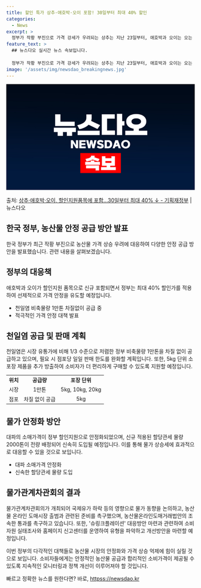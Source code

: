 ```yaml
---
title: 할인 특가 상추·애호박·오이 포함! 30일부터 최대 40% 할인
categories:
  - News
excerpt: >
  정부가 작황 부진으로 가격 강세가 우려되는 상추는 지난 23일부터, 애호박과 오이는 오는 30일부터 할인지원…
feature_text: >
  ## 뉴스다오 실시간 뉴스 속보입니다.

  정부가 작황 부진으로 가격 강세가 우려되는 상추는 지난 23일부터, 애호박과 오이는 오는 30일부터 할인지원…
image: '/assets/img/newsdao_breakingnews.jpg'
---
```


![뉴스다오 속보](/assets/img/newsdao_breakingnews.jpg)

<p>출처: <a href="httpss://newsdao.kr/2634" rel="dofollow">상추·애호박·오이, 할인지원품목에 포함…30일부터 최대 40% ↓ - 기획재정부</a> | 뉴스다오</p>

<h2 data-ke-size="size26">한국 정부, 농산물 안정 공급 방안 발표</h2>
<p data-ke-size="size16">한국 정부가 최근 작황 부진으로 농산물 가격 상승 우려에 대응하여 다양한 안정 공급 방안을 발표했습니다. 관련 내용을 살펴보겠습니다.</p>

<h2 data-ke-size="size24">정부의 대응책</h2>
<p data-ke-size="size16">애호박과 오이가 할인지원 품목으로 신규 포함되면서 정부는 최대 40% 할인가를 적용하여 선제적으로 가격 안정을 유도할 예정입니다.</p>
<ul>
	<li>천일염 비축물량 1만톤 차질없이 공급 중</li>
	<li>적극적인 가격 안정 대책 발표</li>
</ul>

<h2 data-ke-size="size24">천일염 공급 및 판매 계획</h2>
<p data-ke-size="size16">천일염은 시장 유통가에 비해 1/3 수준으로 저렴한 정부 비축물량 1만톤을 차질 없이 공급하고 있으며, 필요 시 점포당 일일 판매 한도를 완화할 계획입니다. 또한, 5kg 단위 소포장 제품을 추가 방출하여 소비자가 더 편리하게 구매할 수 있도록 지원할 예정입니다.</p>
<table>
	<tr>
		<td style="text-align: center; height: 17px;"><b>위치</b></td>
		<td style="text-align: center; height: 17px;"><b>공급량</b></td>
		<td style="text-align: center; height: 17px;"><b>포장 단위</b></td>
	</tr>
	<tr>
		<td style="text-align: center; height: 17px;">시장</td>
		<td style="text-align: center; height: 17px;">1만톤</td>
		<td style="text-align: center; height: 17px;">5kg, 10kg, 20kg</td>
	</tr>
	<tr>
		<td style="text-align: center; height: 17px;">점포</td>
		<td style="text-align: center; height: 17px;">차질 없이 공급</td>
		<td style="text-align: center; height: 17px;">5kg</td>
	</tr>
</table>

<h2 data-ke-size="size24">물가 안정화 방안</h2>
<p data-ke-size="size16">대파의 소매가격이 정부 할인지원으로 안정화되었으며, 신규 적용된 할당관세 물량 2000톤이 전량 배정되어 신속히 도입될 예정입니다. 이를 통해 물가 상승세에 효과적으로 대응할 수 있을 것으로 보입니다.</p>
<ul>
	<li>대파 소매가격 안정화</li>
	<li>신속한 할당관세 물량 도입</li>
</ul>

<h2 data-ke-size="size24">물가관계차관회의 결과</h2>
<p data-ke-size="size16">물가관계차관회의가 개최되어 국제유가 하락 등의 영향으로 물가 동향을 논의하고, 농산물 온라인 도매시장 출범과 관련된 준비를 촉구했으며, 농산물온라인도매거래법안의 조속한 통과를 촉구하고 있습니다. 또한, '슈링크플레이션' 대응방안 마련과 관련하여 소비자원 실태조사와 홈페이지 신고센터를 운영하여 유형을 파악하고 개선방안을 마련할 예정입니다.</p>

<p data-ke-size="size16">이번 정부의 다각적인 대책들로 농산물 시장의 안정화와 가격 상승 억제에 힘이 실릴 것으로 보입니다. 소비자들에게는 안정적인 농산물 공급과 합리적인 소비가격이 제공될 수 있도록 지속적인 모니터링과 정책 개선이 이루어져야 할 것입니다.</p>
 

빠르고 정확한 뉴스를 원한다면? 바로, <a href="httpss://newsdao.kr" rel="dofollow">httpss://newsdao.kr</a>


